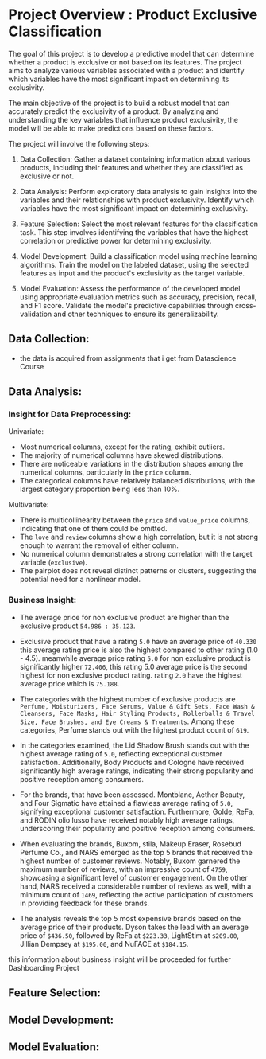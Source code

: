 # Project Overview : Product Exclusive Classification
The goal of this project is to develop a predictive model that can determine whether a product is exclusive or not based on its features. The project aims to analyze various variables associated with a product and identify which variables have the most significant impact on determining its exclusivity.

The main objective of the project is to build a robust model that can accurately predict the exclusivity of a product. By analyzing and understanding the key variables that influence product exclusivity, the model will be able to make predictions based on these factors.

The project will involve the following steps:

1. Data Collection: Gather a dataset containing information about various products, including their features and whether they are classified as exclusive or not.

2. Data Analysis: Perform exploratory data analysis to gain insights into the variables and their relationships with product exclusivity. Identify which variables have the most significant impact on determining exclusivity.

3. Feature Selection: Select the most relevant features for the classification task. This step involves identifying the variables that have the highest correlation or predictive power for determining exclusivity.

4. Model Development: Build a classification model using machine learning algorithms. Train the model on the labeled dataset, using the selected features as input and the product's exclusivity as the target variable.

5. Model Evaluation: Assess the performance of the developed model using appropriate evaluation metrics such as accuracy, precision, recall, and F1 score. Validate the model's predictive capabilities through cross-validation and other techniques to ensure its generalizability.

## Data Collection:

- the data is acquired from assignments that i get from Datascience Course

## Data Analysis:

### Insight for Data Preprocessing:

Univariate:
- Most numerical columns, except for the rating, exhibit outliers.
- The majority of numerical columns have skewed distributions.
- There are noticeable variations in the distribution shapes among the numerical columns, particularly in the `price` column.
- The categorical columns have relatively balanced distributions, with the largest category proportion being less than 10%.

Multivariate:
- There is multicollinearity between the `price` and `value_price` columns, indicating that one of them could be omitted.
- The `love` and `review` columns show a high correlation, but it is not strong enough to warrant the removal of either column.
- No numerical column demonstrates a strong correlation with the target variable (`exclusive`).
- The pairplot does not reveal distinct patterns or clusters, suggesting the potential need for a nonlinear model.

### Business Insight:

- The average price for non exclusive product are higher than the exclusive product `54.986 : 35.123`.

- Exclusive product that have a rating `5.0` have an average price of `40.330` this average rating price is also the highest compared to other rating (1.0 - 4.5). meanwhile average price rating `5.0` for non exclusive product is significantly higher `72.406`, this rating 5.0 average price is the second highest for non exclusive product rating. rating `2.0` have the highest average price which is `75.188`.

- The categories with the highest number of exclusive products are `Perfume, Moisturizers, Face Serums, Value & Gift Sets, Face Wash & Cleansers, Face Masks, Hair Styling Products, Rollerballs & Travel Size, Face Brushes, and Eye Creams & Treatments`. Among these categories, Perfume stands out with the highest product count of `619`. 

- In the categories examined, the Lid Shadow Brush stands out with the highest average rating of `5.0`, reflecting exceptional customer satisfaction. Additionally, Body Products and Cologne have received significantly high average ratings, indicating their strong popularity and positive reception among consumers.

- For the brands, that have been assessed. Montblanc, Aether Beauty, and Four Sigmatic have attained a flawless average rating of `5.0`, signifying exceptional customer satisfaction. Furthermore, Golde, ReFa, and RODIN olio lusso have received notably high average ratings, underscoring their popularity and positive reception among consumers.

- When evaluating the brands, Buxom, stila, Makeup Eraser, Rosebud Perfume Co., and NARS emerged as the top 5 brands that received the highest number of customer reviews. Notably, Buxom garnered the maximum number of reviews, with an impressive count of `4759`, showcasing a significant level of customer engagement. On the other hand, NARS received a considerable number of reviews as well, with a minimum count of `1469`, reflecting the active participation of customers in providing feedback for these brands.

- The analysis reveals the top 5 most expensive brands based on the average price of their products. Dyson takes the lead with an average price of `$436.50`, followed by ReFa at `$223.33`, LightStim at `$209.00`, Jillian Dempsey at `$195.00`, and NuFACE at `$184.15`.

this information about business insight will be proceeded for further Dashboarding Project

## Feature Selection:

## Model Development:

## Model Evaluation: